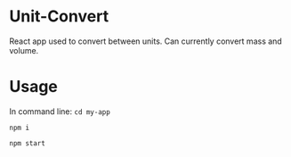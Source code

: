 # Unit-Convert
React app used to convert between units. Can currently convert mass and volume.

# Usage
In command line:
`cd my-app`

`npm i` 

`npm start`

